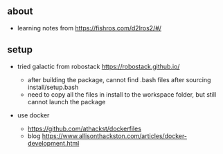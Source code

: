 ## about 

- learning notes from https://fishros.com/d2lros2/#/

## setup  

- tried galactic from robostack https://robostack.github.io/ 
    - after building the package, cannot find .bash files after sourcing install/setup.bash 
    - need to copy all the files in install to the workspace folder, but still cannot launch the package 

- use docker 
    - https://github.com/athackst/dockerfiles
    - blog https://www.allisonthackston.com/articles/docker-development.html